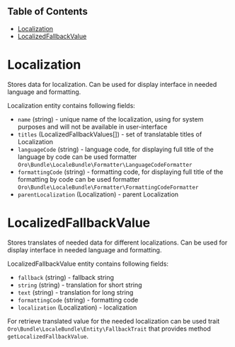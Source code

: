 Table of Contents
-----------------
 - [Localization](#localization)
 - [LocalizedFallbackValue](#localizedfallbackvalue)

Localization
============
Stores data for localization. Can be used for display interface in needed language and formatting.

Localization entity contains following fields:
* `name` (string) - unique name of the localization, using for system purposes and will not be available in 
user-interface
* `titles` (LocalizedFallbackValues[]) - set of translatable titles of Localization
* `languageCode` (string) - language code, for displaying full title of the language by code can be used formatter
`Oro\Bundle\LocaleBundle\Formatter\LanguageCodeFormatter`
* `formattingCode` (string) - formatting code, for displaying full title of the formatting by code can be used formatter
`Oro\Bundle\LocaleBundle\Formatter\FormattingCodeFormatter`
* `parentLocalization` (Localization) - parent Localization

LocalizedFallbackValue
======================

Stores translates of needed data for different localizations. Can be used for display interface in needed language and 
formatting.

LocalizedFallbackValue entity contains following fields:
* `fallback` (string) - fallback string
* `string` (string) - translation for short string
* `text` (string) - translation for long string
* `formattingCode` (string) - formatting code
* `localization` (Localization) - localization

For retrieve translated value for the needed localization can be used
trait `Oro\Bundle\LocaleBundle\Entity\FallbackTrait` that provides method `getLocalizedFallbackValue`.

